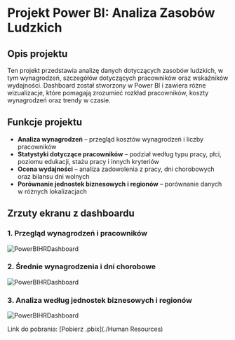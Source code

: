 # Projekt Power BI: Analiza Zasobów Ludzkich

## Opis projektu

Ten projekt przedstawia analizę danych dotyczących zasobów ludzkich, w tym wynagrodzeń, szczegółów dotyczących pracowników oraz wskaźników wydajności. Dashboard został stworzony w Power BI i zawiera różne wizualizacje, które pomagają zrozumieć rozkład pracowników, koszty wynagrodzeń oraz trendy w czasie.

## Funkcje projektu

- **Analiza wynagrodzeń** – przegląd kosztów wynagrodzeń i liczby pracowników
- **Statystyki dotyczące pracowników** – podział według typu pracy, płci, poziomu edukacji, stażu pracy i innych kryteriów
- **Ocena wydajności** – analiza zadowolenia z pracy, dni chorobowych oraz bilansu dni wolnych
- **Porównanie jednostek biznesowych i regionów** – porównanie danych w różnych lokalizacjach

## Zrzuty ekranu z dashboardu

### 1. Przegląd wynagrodzeń i pracowników

![PowerBIHRDashboard](HR1)

### 2. Średnie wynagrodzenia i dni chorobowe

![PowerBIHRDashboard](HR2)

### 3. Analiza według jednostek biznesowych i regionów

![PowerBIHRDashboard](HR3)


Link do pobrania: [Pobierz .pbix](./Human Resources)


